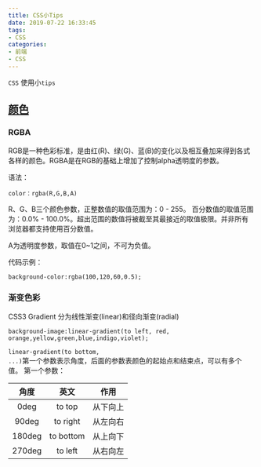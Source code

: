 ```yaml
---
title: CSS小Tips
date: 2019-07-22 16:33:45
tags:
- CSS
categories:
- 前端
- CSS
---
```


`CSS` 使用小`tips`

<!----more --->

## [颜色](https://www.cnblogs.com/xuan-0107/p/4448068.html)

### RGBA


RGB是一种色彩标准，是由红(R)、绿(G)、蓝(B)的变化以及相互叠加来得到各式各样的颜色。RGBA是在RGB的基础上增加了控制alpha透明度的参数。
<!--------more -------->
语法：
```
color：rgba(R,G,B,A)
```
R、G、B三个颜色参数，正整数值的取值范围为：0 - 255。
百分数值的取值范围为：0.0% - 100.0%。超出范围的数值将被截至其最接近的取值极限。并非所有浏览器都支持使用百分数值。

A为透明度参数，取值在0~1之间，不可为负值。

代码示例：
```
background-color:rgba(100,120,60,0.5);
```

### 渐变色彩

CSS3 Gradient 分为线性渐变(linear)和径向渐变(radial)

```
background-image:linear-gradient(to left, red, orange,yellow,green,blue,indigo,violet);
```

<code>linear-gradient(to bottom, ...)</code>第一个参数表示角度，后面的参数表颜色的起始点和结束点，可以有多个值。
第一个参数：

|角度|英文|作用|
|:---------:|:-----------:|:-------------:|
|0deg| to top|从下向上|
|90deg| to right| 从左向右|
|180deg| to bottom|从上向下|
|270deg| to left|从右向左|